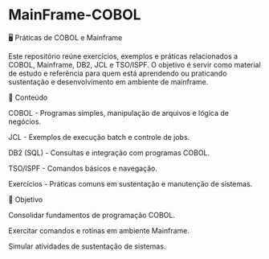 # MainFrame-COBOL

🖥️ Práticas de COBOL e Mainframe

Este repositório reúne exercícios, exemplos e práticas relacionados a COBOL, Mainframe, DB2, JCL e TSO/ISPF.
O objetivo é servir como material de estudo e referência para quem está aprendendo ou praticando sustentação e desenvolvimento em ambiente de mainframe.

📌 Conteúdo

COBOL - Programas simples, manipulação de arquivos e lógica de negócios.

JCL - Exemplos de execução batch e controle de jobs.

DB2 (SQL) - Consultas e integração com programas COBOL.

TSO/ISPF - Comandos básicos e navegação.

Exercícios -   Práticas comuns em sustentação e manutenção de sistemas.

🚀 Objetivo

Consolidar fundamentos de programação COBOL.

Exercitar comandos e rotinas em ambiente Mainframe.

Simular atividades de sustentação de sistemas.
